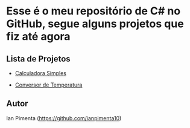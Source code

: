 # Esse é o meu repositório de C# no GitHub, segue alguns projetos que fiz até agora

## Lista de Projetos

- [Calculadora Simples]([https://github.com/ianpimenta10/Meus-Projetos-Csharp/tree/main/Projetos%20em%20C%23/CalculadoraSimples](https://github.com/ianpimenta10/Meus-Projetos-Csharp/blob/main/CalculadoraSimples))
  
- [Conversor de Temperatura](https://github.com/ianpimenta10/Meus-Projetos-Csharp/tree/main/Projetos%20em%20C%23/ConversorTemperatura)
  
## Autor
Ian Pimenta (https://github.com/ianpimenta10)
